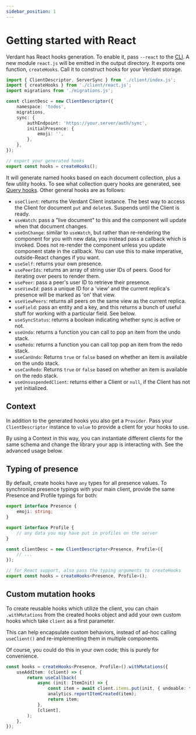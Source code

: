 ```yaml
---
sidebar_position: 1
---
```


# Getting started with React

Verdant has React hooks generation. To enable it, pass `--react` to the [CLI](./local-storage/generate-client). A new module `react.js` will be emitted in the output directory. It exports one function, `createHooks`. Call it to construct hooks for your Verdant storage.

```ts
import { ClientDescriptor, ServerSync } from './client/index.js';
import { createHooks } from './client/react.js';
import migrations from './migrations.js';

const clientDesc = new ClientDescriptor({
	namespace: 'todos',
	migrations,
	sync: {
		authEndpoint: 'https://your.server/auth/sync',
		initialPresence: {
			emoji: '',
		},
	},
});

// export your generated hooks
export const hooks = createHooks();
```

It will generate named hooks based on each document collection, plus a few utility hooks. To see what collection query hooks are generated, see [Query hooks](./queries.md). Other general hooks are as follows:

- `useClient`: returns the Verdant Client instance. The best way to access the Client for document `put` and `delete`s. Suspends until the Client is ready.
- `useWatch`: pass a "live document" to this and the component will update when that document changes.
- `useOnChange`: similar to `useWatch`, but rather than re-rendering the component for you with new data, you instead pass a callback which is invoked. Does not re-render the component unless you update component state in the callback. You can use this to make imperative, outside-React changes if you want.
- `useSelf`: returns your own presence.
- `usePeerIds`: returns an array of string user IDs of peers. Good for iterating over peers to render them.
- `usePeer`: pass a peer's user ID to retrieve their presence.
- `useViewId`: pass a unique ID for a 'view' and the current replica's presence will be marked as 'on' that view.
- `useViewPeers`: returns all peers on the same view as the current replica.
- `useField`: pass an entity and a key, and this returns a bunch of useful stuff for working with a particular field. See below.
- `useSyncStatus`: returns a boolean indicating whether sync is active or not.
- `useUndo`: returns a function you can call to pop an item from the undo stack.
- `useRedo`: returns a function you can call top pop an item from the redo stack.
- `useCanUndo`: Returns `true` or `false` based on whether an item is available on the undo stack.
- `useCanRedo`: Returns `true` or `false` based on whether an item is available on the redo stack.
- `useUnsuspendedClient`: returns either a Client or `null`, if the Client has not yet initialized.

## Context

In addition to the generated hooks you also get a `Provider`. Pass your `ClientDescriptor` instance to `value` to provide a client for your hooks to use.

By using a Context in this way, you can instantiate different clients for the same schema and change the library your app is interacting with. See the advanced usage below.

## Typing of presence

By default, create hooks have `any` types for all presence values. To synchronize presence typings with your main client, provide the same Presence and Profile typings for both:

```ts
export interface Presence {
	emoji: string;
}

export interface Profile {
	// any data you may have put in profiles on the server
}

const clientDesc = new ClientDescriptor<Presence, Profile>({
	// ...
});

// for React support, also pass the typing arguments to createHooks
export const hooks = createHooks<Presence, Profile>();
```

## Custom mutation hooks

To create reusable hooks which utilize the client, you can chain `.withMutations` from the created hooks object and add your own custom hooks which take `client` as a first parameter.

This can help encapsulate custom behaviors, instead of ad-hoc calling `useClient()` and re-implementing them in multiple components.

Of course, you could do this in your own code; this is purely for convenience.

```ts
const hooks = createHooks<Presence, Profile>().withMutations({
	useAddItem: (client) => {
		return useCallback(
			async (init: ItemInit) => {
				const item = await client.items.put(init, { undoable: false });
				analytics.reportItemCreated(item);
				return item;
			},
			[client],
		);
	},
});
```
